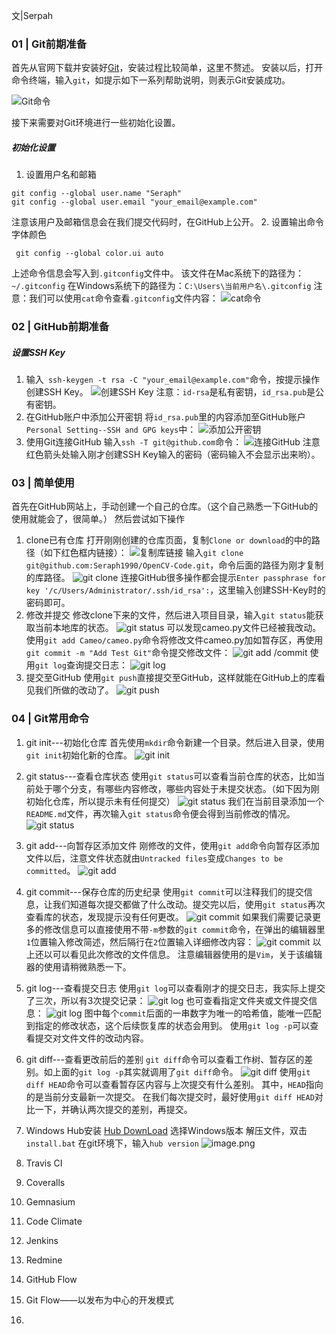 文|Serpah
### 01 | Git前期准备
首先从官网下载并安装好[Git](https://git-scm.com)，安装过程比较简单，这里不赘述。
安装以后，打开命令终端，输入`git`，如提示如下一系列帮助说明，则表示Git安装成功。

![Git命令](https://imgconvert.csdnimg.cn/aHR0cHM6Ly91cGxvYWQtaW1hZ2VzLmppYW5zaHUuaW8vdXBsb2FkX2ltYWdlcy80NTU3NjY1LTZlNTA0NjJkYjljZDYzOGMucG5n?x-oss-process=image/format,png)

接下来需要对Git环境进行一些初始化设置。

##### 初始化设置
1. 设置用户名和邮箱 
```
git config --global user.name "Seraph"
git config --global user.email "your_email@example.com"
```
注意该用户及邮箱信息会在我们提交代码时，在GitHub上公开。
2. 设置输出命令字体颜色
```
 git config --global color.ui auto
```
上述命令信息会写入到`.gitconfig`文件中。
该文件在Mac系统下的路径为：`~/.gitconfig`
在Windows系统下的路径为：`C:\Users\当前用户名\.gitconfig`
注意：我们可以使用`cat`命令查看`.gitconfig`文件内容：
![cat命令](https://imgconvert.csdnimg.cn/aHR0cHM6Ly91cGxvYWQtaW1hZ2VzLmppYW5zaHUuaW8vdXBsb2FkX2ltYWdlcy80NTU3NjY1LTRkNWE0N2RjZTg4MmM1MDAucG5n?x-oss-process=image/format,png)

### 02 | GitHub前期准备
##### 设置SSH Key
1. 输入` ssh-keygen -t rsa -C "your_email@example.com"`命令，按提示操作创建SSH Key。
![创建SSH Key](https://imgconvert.csdnimg.cn/aHR0cHM6Ly91cGxvYWQtaW1hZ2VzLmppYW5zaHUuaW8vdXBsb2FkX2ltYWdlcy80NTU3NjY1LTZmNjYxZTYzNzc4ZmEwZmYucG5n?x-oss-process=image/format,png)
注意：`id-rsa`是私有密钥，`id_rsa.pub`是公有密钥。
2. 在GitHub账户中添加公开密钥
将`id_rsa.pub`里的内容添加至GitHub账户`Personal Setting--SSH and GPG keys`中：
![添加公开密钥](https://imgconvert.csdnimg.cn/aHR0cHM6Ly91cGxvYWQtaW1hZ2VzLmppYW5zaHUuaW8vdXBsb2FkX2ltYWdlcy80NTU3NjY1LTBjMTU5YTFkODViODQzZTgucG5n?x-oss-process=image/format,png)
3. 使用Git连接GitHub
输入`ssh -T git@github.com`命令：
![连接GitHub](https://imgconvert.csdnimg.cn/aHR0cHM6Ly91cGxvYWQtaW1hZ2VzLmppYW5zaHUuaW8vdXBsb2FkX2ltYWdlcy80NTU3NjY1LWUzNmY0Mzk3MjFmNTliNjcucG5n?x-oss-process=image/format,png)
注意红色箭头处输入刚才创建SSH Key输入的密码（密码输入不会显示出来哟）。

### 03 | 简单使用
首先在GitHub网站上，手动创建一个自己的仓库。（这个自己熟悉一下GitHub的使用就能会了，很简单。）
然后尝试如下操作
1. clone已有仓库
打开刚刚创建的仓库页面，复制`Clone or download`的中的路径（如下红色框内链接）：
![复制库链接](https://imgconvert.csdnimg.cn/aHR0cHM6Ly91cGxvYWQtaW1hZ2VzLmppYW5zaHUuaW8vdXBsb2FkX2ltYWdlcy80NTU3NjY1LTIwNTkzY2ZkZTY4NWYxNWIucG5n?x-oss-process=image/format,png)
输入`git clone  git@github.com:Seraph1990/OpenCV-Code.git`，命令后面的路径为刚才复制的库路径。
![git clone](https://imgconvert.csdnimg.cn/aHR0cHM6Ly91cGxvYWQtaW1hZ2VzLmppYW5zaHUuaW8vdXBsb2FkX2ltYWdlcy80NTU3NjY1LTFkM2E1ZDIzNjE0ZGUwNzkucG5n?x-oss-process=image/format,png)
连接GitHub很多操作都会提示`Enter passphrase for key '/c/Users/Administrator/.ssh/id_rsa':`，这里输入创建SSH-Key时的密码即可。
2. 修改并提交
修改clone下来的文件，然后进入项目目录，输入`git status`能获取当前本地库的状态。
 ![git status](https://imgconvert.csdnimg.cn/aHR0cHM6Ly91cGxvYWQtaW1hZ2VzLmppYW5zaHUuaW8vdXBsb2FkX2ltYWdlcy80NTU3NjY1LWVhOWI5M2VlMjE0MzExM2QucG5n?x-oss-process=image/format,png)
可以发现cameo.py文件已经被我改动。
使用`git add Cameo/cameo.py`命令将修改文件cameo.py加如暂存区，再使用`git commit -m "Add Test Git"`命令提交修改文件：
![git add /commit](https://imgconvert.csdnimg.cn/aHR0cHM6Ly91cGxvYWQtaW1hZ2VzLmppYW5zaHUuaW8vdXBsb2FkX2ltYWdlcy80NTU3NjY1LTU0MDkzMzc4Yzk3ZmE0NjcucG5n?x-oss-process=image/format,png)
使用`git log`查询提交日志：
![git log](https://imgconvert.csdnimg.cn/aHR0cHM6Ly91cGxvYWQtaW1hZ2VzLmppYW5zaHUuaW8vdXBsb2FkX2ltYWdlcy80NTU3NjY1LTc1OWQyZmU4YTc3M2I4NDgucG5n?x-oss-process=image/format,png)
3. 提交至GitHub
使用`git push`直接提交至GitHub，这样就能在GitHub上的库看见我们所做的改动了。
![git push](https://imgconvert.csdnimg.cn/aHR0cHM6Ly91cGxvYWQtaW1hZ2VzLmppYW5zaHUuaW8vdXBsb2FkX2ltYWdlcy80NTU3NjY1LTZlOTBlZjQxYzFiNzAxZmQucG5n?x-oss-process=image/format,png)

### 04 | Git常用命令
1. git init---初始化仓库
首先使用`mkdir`命令新建一个目录。然后进入目录，使用`git init`初始化新的仓库。
![git init](https://imgconvert.csdnimg.cn/aHR0cHM6Ly91cGxvYWQtaW1hZ2VzLmppYW5zaHUuaW8vdXBsb2FkX2ltYWdlcy80NTU3NjY1LTFlMjczNmQ0Mzk3ZWNhZGUucG5n?x-oss-process=image/format,png)
2. git status---查看仓库状态
使用`git status`可以查看当前仓库的状态，比如当前处于哪个分支，有哪些内容修改，哪些内容处于未提交状态。（如下因为刚初始化仓库，所以提示未有任何提交）
![git status](https://imgconvert.csdnimg.cn/aHR0cHM6Ly91cGxvYWQtaW1hZ2VzLmppYW5zaHUuaW8vdXBsb2FkX2ltYWdlcy80NTU3NjY1LWJmNDJlYjNjZjYxYzQ3MmQucG5n?x-oss-process=image/format,png)
我们在当前目录添加一个`README.md`文件，再次输入`git status`命令便会得到当前修改的情况。
![git status](https://imgconvert.csdnimg.cn/aHR0cHM6Ly91cGxvYWQtaW1hZ2VzLmppYW5zaHUuaW8vdXBsb2FkX2ltYWdlcy80NTU3NjY1LTUxYWM0MzczNTc0MTkzYzUucG5n?x-oss-process=image/format,png)

3. git add---向暂存区添加文件
刚修改的文件，使用`git add`命令向暂存区添加文件以后，注意文件状态就由`Untracked files`变成`Changes to be committed`。
![git add](https://imgconvert.csdnimg.cn/aHR0cHM6Ly91cGxvYWQtaW1hZ2VzLmppYW5zaHUuaW8vdXBsb2FkX2ltYWdlcy80NTU3NjY1LTkwMzZlOGEwMDM2OGJkYWIucG5n?x-oss-process=image/format,png)

4. git commit---保存仓库的历史纪录
使用`git commit`可以注释我们的提交信息，让我们知道每次提交都做了什么改动。提交完以后，使用`git status`再次查看库的状态，发现提示没有任何更改。
![git commit](https://imgconvert.csdnimg.cn/aHR0cHM6Ly91cGxvYWQtaW1hZ2VzLmppYW5zaHUuaW8vdXBsb2FkX2ltYWdlcy80NTU3NjY1LTlhYTE2ZDVhM2FkYTM2NGEucG5n?x-oss-process=image/format,png)
如果我们需要记录更多的修改信息可以直接使用不带`-m`参数的`git commit`命令，在弹出的编辑器里`1`位置输入修改简述，然后隔行在`2`位置输入详细修改内容：
![git commit](https://imgconvert.csdnimg.cn/aHR0cHM6Ly91cGxvYWQtaW1hZ2VzLmppYW5zaHUuaW8vdXBsb2FkX2ltYWdlcy80NTU3NjY1LWVjMTEzOWE2NGIzYTc4YmYucG5n?x-oss-process=image/format,png)
以上还以可以看见此次修改的文件信息。
注意编辑器使用的是`Vim`，关于该编辑器的使用请稍微熟悉一下。

5. git log---查看提交日志
使用`git log`可以查看刚才的提交日志，我实际上提交了三次，所以有3次提交记录：
![git log](https://imgconvert.csdnimg.cn/aHR0cHM6Ly91cGxvYWQtaW1hZ2VzLmppYW5zaHUuaW8vdXBsb2FkX2ltYWdlcy80NTU3NjY1LWVhOTU3NmNhZDg5MTQ2NDUucG5n?x-oss-process=image/format,png)
也可查看指定文件夹或文件提交信息：
![git log](https://imgconvert.csdnimg.cn/aHR0cHM6Ly91cGxvYWQtaW1hZ2VzLmppYW5zaHUuaW8vdXBsb2FkX2ltYWdlcy80NTU3NjY1LWQ3NGRmNDhmYTdhODk0MDUucG5n?x-oss-process=image/format,png)
图中每个`commit`后面的一串数字为唯一的哈希值，能唯一匹配到指定的修改状态，这个后续恢复库的状态会用到。
使用`git log -p`可以查看提交对文件文件的改动内容。

6. git diff---查看更改前后的差别
`git diff`命令可以查看工作树、暂存区的差别。如上面的`git log -p`其实就调用了`git diff`命令。
![git diff](https://imgconvert.csdnimg.cn/aHR0cHM6Ly91cGxvYWQtaW1hZ2VzLmppYW5zaHUuaW8vdXBsb2FkX2ltYWdlcy80NTU3NjY1LWFjZjg3MDk1MTBkODM3YTUucG5n?x-oss-process=image/format,png)
使用`git diff HEAD`命令可以查看暂存区内容与上次提交有什么差别。
其中，`HEAD`指向的是当前分支最新一次提交。
在我们每次提交时，最好使用`git diff HEAD`对比一下，并确认两次提交的差别，再提交。


















4. Windows Hub安装
[Hub DownLoad](https://github.com/github/hub/releases)
选择Windows版本
解压文件，双击``install.bat``
在git环境下，输入``hub version``
![image.png](https://imgconvert.csdnimg.cn/aHR0cHM6Ly91cGxvYWQtaW1hZ2VzLmppYW5zaHUuaW8vdXBsb2FkX2ltYWdlcy80NTU3NjY1LTQ0N2QzMmRlNWJjYmFkMDEucG5n?x-oss-process=image/format,png)


5. Travis CI

6. Coveralls

7. Gemnasium

8. Code Climate

9. Jenkins

10. Redmine

11. GitHub Flow

12. Git Flow——以发布为中心的开发模式

13. 

